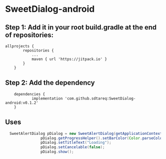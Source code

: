 # SweetDialog-android
## Step 1: Add it in your root build.gradle at the end of repositories:
``` 
allprojects {
		repositories {
			...
			maven { url 'https://jitpack.io' }
		}
	}
```
## Step 2: Add the dependency
```
	dependencies {
	        implementation 'com.github.sdtareq:SweetDialog-android:v0.1.2'
	}

```
## Uses
```java
  SweetAlertDialog pDialog = new SweetAlertDialog(getApplicationContext(), SweetAlertDialog.PROGRESS_TYPE);
                pDialog.getProgressHelper().setBarColor(Color.parseColor("#A5DC86"));
                pDialog.setTitleText("Loading");
                pDialog.setCancelable(false);
                pDialog.show();
```
